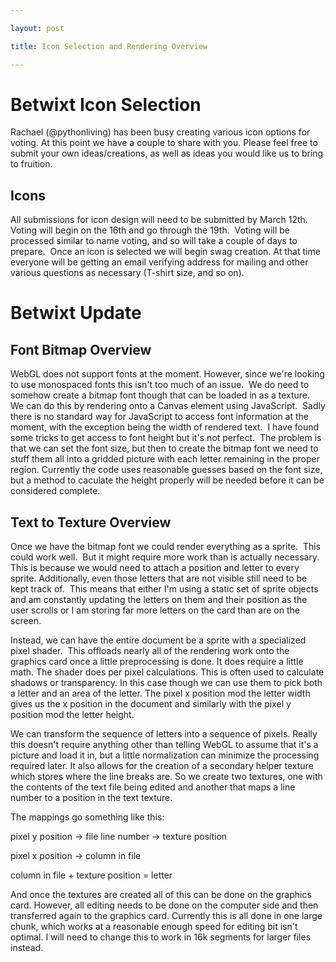 ```yaml
---

layout: post

title: Icon Selection and Rendering Overview

---
```


Betwixt Icon Selection
======================

Rachael (@pythonliving) has been busy creating various icon options for voting. At this point we have a couple to share with you. Please feel free to submit your own ideas/creations, as well as ideas you would like us to bring to fruition.

Icons
-----

All submissions for icon design will need to be submitted by March 12th. Voting will begin on the 16th and go through the 19th.  Voting will be processed similar to name voting, and so will take a couple of days to prepare.  Once an icon is selected we will begin swag creation. At that time everyone will be getting an email verifying address for mailing and other various questions as necessary (T-shirt size, and so on).


Betwixt Update
================


Font Bitmap Overview
--------------------

WebGL does not support fonts at the moment. However, since we're looking to use monospaced fonts this isn't
too much of an issue.  We do need to somehow create a bitmap font though that can be loaded in as a texture.
We can do this by rendering onto a Canvas element using JavaScript.  Sadly there is no standard way for
JavaScript to access font information at the moment, with the exception being the width of rendered text.  I have
found some tricks to get access to font height but it's not perfect.  The problem is that we can set the font
size, but then to create the bitmap font we need to stuff them all into a gridded picture with each letter
remaining in the proper region.  Currently the code uses reasonable guesses based on the font size, but a method
to caculate the height properly will be needed before it can be considered complete.


Text to Texture Overview
------------------------
Once we have the bitmap font we could render everything as a sprite.  This
could work well.  But it might require more work than is actually necessary.
This is because we would need to attach a position and letter to every sprite.
Additionally, even those letters that are not visible still need to be kept
track of.  This means that either I'm using a static set of sprite objects and
am constantly updating the letters on them and their position as the user
scrolls or I am storing far more letters on the card than are on the screen.

Instead, we can have the entire document be a sprite with a specialized pixel
shader.  This offloads nearly all of the rendering work onto the graphics card
once a little preprocessing is done.  It does require a little math.  The shader
does per pixel calculations.  This is often used to calculate shadows or
transparency.  In this case though we can use them to pick both a letter and an
area of the letter.  The pixel x position mod the letter width gives us the x
position in the document and similarly with the pixel y position mod the letter
height.

We can transform the sequence of letters into a sequence of pixels.  Really this
doesn't require anything other than telling WebGL to assume that it's a picture
and load it in, but a little normalization can minimize the processing required
later.  It also allows for the creation of a secondary helper texture which
stores where the line breaks are.  So we create two textures, one with the contents
of the text file being edited and another that maps a line number to a position
in the text texture.

The mappings go something like this:

pixel y position -> file line number -> texture position

pixel x position -> column in file 

column in file + texture position = letter

And once the textures are created all of this can be done on the graphics card.
However, all editing needs to be done on the computer side and then transferred
again to the graphics card.  Currently this is all done in one large chunk, which
works at a reasonable enough speed for editing bit isn't optimal. I will
need to change this to work in 16k segments for larger files instead.
